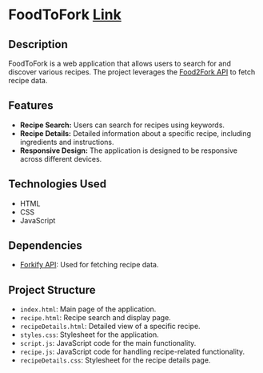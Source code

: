 # FoodToFork  [Link](https://shantanumurdio.github.io/foodToFork/)

## Description

FoodToFork is a web application that allows users to search for and discover various recipes. The project leverages the [Food2Fork API](https://forkify-api.herokuapp.com/) to fetch recipe data.

## Features

- **Recipe Search:** Users can search for recipes using keywords.
- **Recipe Details:** Detailed information about a specific recipe, including ingredients and instructions.
- **Responsive Design:** The application is designed to be responsive across different devices.

## Technologies Used

- HTML
- CSS
- JavaScript

## Dependencies

- [Forkify API](https://forkify-api.herokuapp.com/): Used for fetching recipe data.

## Project Structure

- `index.html`: Main page of the application.
- `recipe.html`: Recipe search and display page.
- `recipeDetails.html`: Detailed view of a specific recipe.
- `styles.css`: Stylesheet for the application.
- `script.js`: JavaScript code for the main functionality.
- `recipe.js`: JavaScript code for handling recipe-related functionality.
- `recipeDetails.css`: Stylesheet for the recipe details page.
